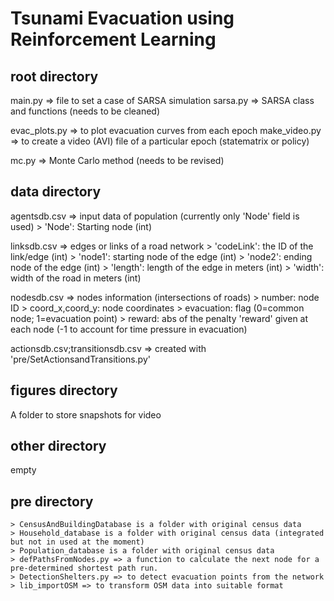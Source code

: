 # Tsunami Evacuation using Reinforcement Learning

root directory
--------------
main.py => file to set a case of SARSA simulation
sarsa.py => SARSA class and functions (needs to be cleaned)

evac_plots.py => to plot evacuation curves from each epoch
make_video.py => to create a video (AVI) file of a particular epoch (statematrix or policy)

mc.py => Monte Carlo method (needs to be revised)

data directory
--------------
agentsdb.csv => input data of population (currently only 'Node' field is used)
    > 'Node': Starting node (int)

linksdb.csv => edges or links of a road network
    > 'codeLink': the ID of the link/edge (int)
    > 'node1': starting node of the edge (int)
    > 'node2': ending node of the edge (int)
    > 'length': length of the edge in meters (int)
    > 'width': width of the road in meters (int)

nodesdb.csv => nodes information (intersections of roads)
    > number: node ID
    > coord_x,coord_y: node coordinates
    > evacuation: flag (0=common node; 1=evacuation point)
    > reward: abs of the penalty 'reward' given at each node (-1 to account for time pressure in evacuation)
    
actionsdb.csv;transitionsdb.csv => created with 'pre/SetActionsandTransitions.py'

figures directory
-----------------
A folder to store snapshots for video

other directory
---------------
empty

pre directory
-------------
    > CensusAndBuildingDatabase is a folder with original census data
    > Household_database is a folder with original census data (integrated but not in used at the moment)
    > Population_database is a folder with original census data
    > defPathsFromNodes.py => a function to calculate the next node for a pre-determined shortest path run.
    > DetectionShelters.py => to detect evacuation points from the network
    > lib_importOSM => to transform OSM data into suitable format


